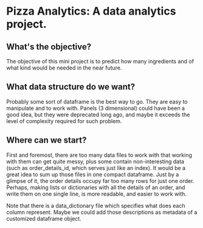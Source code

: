# Pizza Analytics: A data analytics project.

## What's the objective?
The objective of this mini project is to predict how many ingredients and of what kind would be needed in the
near future.

## What data structure do we want?
Probably some sort of dataframe is the best way to go. They are easy to manipulate and to work with. Panels
(3 dimensional) could have been a good idea, but they were deprecated long ago, and maybe it exceeds the level
of complexity required for such problem.

## Where can we start?
First and foremost, there are too many data files to work with that working with them can get quite messy, plus
some contain non-interesting data (such as order_details_id, which serves just like an index). It would be a
great idea to sum up those files in one compact dataframe. Just by a glimpse of it, the order details occupy
far too many rows for just one order. Perhaps, making lists or dictionaries with all the details of an order,
and write them on one single line, is more readable, and easier to work with.

Note that there is a data_dictionary file which specifies what does each column represent. Maybe we could add
those descriptions as metadata of a customized dataframe object.
